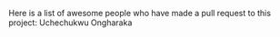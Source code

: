 Here is a list of awesome people who have made a pull request to this project:
Uchechukwu Ongharaka 
